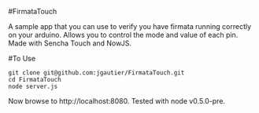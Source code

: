#FirmataTouch

A sample app that you can use to verify you have firmata running correctly on your arduino.  Allows you to control the mode and value of each pin.  Made with Sencha Touch and NowJS.

#To Use

    git clone git@github.com:jgautier/FirmataTouch.git
    cd FirmataTouch
    node server.js

Now browse to http://localhost:8080.  Tested with node v0.5.0-pre.




